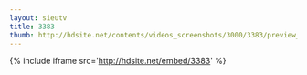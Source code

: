 ```yaml
---
layout: sieutv
title: 3383
thumb: http://hdsite.net/contents/videos_screenshots/3000/3383/preview_360p.mp4.jpg
---
```

{% include iframe src='http://hdsite.net/embed/3383' %}
 

